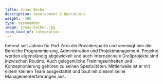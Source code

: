 ```yaml
---
title: Jonas Becker
description: Development & Operations
weight: -500
type: teammember
image: jonas-becker.jpg
team_lead_of: integration
---
```


betreut seit Jahren für Port Zero die Providersparte und vereinigt hier die
Bereiche Programmierung, Administration und Projektmanagement. 
Projekte werden eigenständig abgewickelt und auch internationale 
Großprojekte sind inzwischen Routine. Auch gelegentliche Trainingseinheiten und
Konzeptionierung gehören zu seinen Spezialitäten. Mittlerweile ist er mit einem
kleinen Team ausgestattet und baut mit diesem seine Managementerfahrungen aus.
